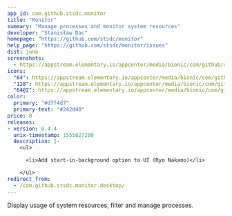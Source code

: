 ```yaml
---
app_id: com.github.stsdc.monitor
title: "Monitor"
summary: "Manage processes and monitor system resources"
developer: "Stanisław Dac"
homepage: "https://github.com/stsdc/monitor"
help_page: "https://github.com/stsdc/monitor/issues"
dist: juno
screenshots:
  - https://appstream.elementary.io/appcenter/media/bionic/com/github/stsdc.monitor/D114FB79CA9AC8025607C53253C2AB84/screenshots/image-1_orig.png
icons:
  "64": https://appstream.elementary.io/appcenter/media/bionic/com/github/stsdc.monitor/D114FB79CA9AC8025607C53253C2AB84/icons/64x64/com.github.stsdc.monitor_com.github.stsdc.monitor.png
  "128": https://appstream.elementary.io/appcenter/media/bionic/com/github/stsdc.monitor/D114FB79CA9AC8025607C53253C2AB84/icons/128x128/com.github.stsdc.monitor_com.github.stsdc.monitor.png
  "64@2": https://appstream.elementary.io/appcenter/media/bionic/com/github/stsdc.monitor/D114FB79CA9AC8025607C53253C2AB84/icons/64x64@2/com.github.stsdc.monitor_com.github.stsdc.monitor.png
color:
  primary: "#d7f4d7"
  primary-text: "#242d40"
price: 0
releases:
- version: 0.4.4
  unix-timestamp: 1555027200
  description: |-
    <ul>

      <li>Add start-in-background option to UI (Ryo Nakano)</li>

    </ul>
redirect_from:
  - /com.github.stsdc.monitor.desktop/
---
```


<p>Display usage of system resources, filter and manage processes.</p>